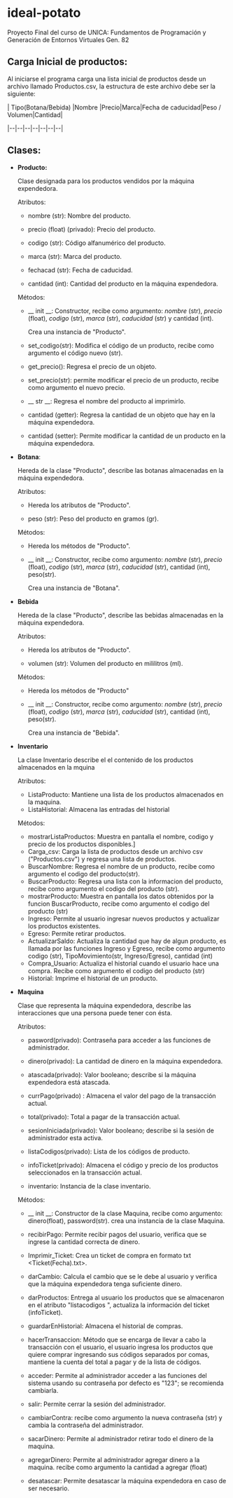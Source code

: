 
# ideal-potato

Proyecto Final del curso de UNICA: Fundamentos de Programación y Generación de Entornos Virtuales Gen. 82

  

## **Carga Inicial de productos:**

  

Al iniciarse el programa carga una lista inicial de productos desde un archivo llamado Productos.csv, la estructura de este archivo debe ser la siguiente:

| Tipo(Botana/Bebida) |Nombre |Precio|Marca|Fecha de caducidad|Peso / Volumen|Cantidad|

|--|--|--|--|--|--|--|

  
  

## **Clases:**

  

-  **Producto:**

	Clase designada para los productos vendidos por la máquina expendedora.

	Atributos:

	- nombre (str): Nombre del producto.

	- precio (float) (privado): Precio del producto.

	- codigo (str): Código alfanumérico del producto.

	- marca (str): Marca del producto.

	- fechacad (str): Fecha de caducidad.

	- cantidad (int): Cantidad del producto en la máquina expendedora.

  

	Métodos:

	- __ init __: Constructor, recibe como argumento:
*nombre* (str), *precio* (float), *codigo* (str), *marca* (str), *caducidad* (str) y cantidad (int).

		Crea una instancia de "Producto".

	- set_codigo(str): Modifica el código de un producto, recibe como argumento el código nuevo (str).

	- get_precio(): Regresa el precio de un objeto.

	- set_precio(str): permite modificar el precio de un producto, recibe como argumento el nuevo precio.

	- __ str __: Regresa el nombre del producto al imprimirlo.

	- cantidad (getter): Regresa la cantidad de un objeto que hay en la máquina expendedora.

	- cantidad (setter): Permite modificar la cantidad de un producto en la máquina expendedora.

  

-  **Botana**:

	Hereda de la clase "Producto", describe las botanas almacenadas en la máquina expendedora.

	Atributos:

	- Hereda los atributos de "Producto".

	- peso (str): Peso del producto en gramos (gr).

  

	Métodos:

	- Hereda los métodos de "Producto".

	- __ init __: Constructor, recibe como argumento:
*nombre* (str), *precio* (float), *codigo* (str), *marca* (str), *caducidad* (str), cantidad (int), peso(str).

		Crea una instancia de "Botana".

-  **Bebida**

	Hereda de la clase "Producto", describe las bebidas almacenadas en la máquina expendedora.

	Atributos:

	- Hereda los atributos de "Producto".

	- volumen (str): Volumen del producto en mililitros (ml).

  

	Métodos:

	- Hereda los métodos de "Producto"

	- __ init __: Constructor, recibe como argumento:
	*nombre* (str), *precio* (float), *codigo* (str), *marca* (str), *caducidad* (str), cantidad (int), peso(str).

		Crea una instancia de "Bebida".

  

-  **Inventario**

	La clase Inventario describe el el contenido de los productos almacenados en la mquina

	Atributos:

	- ListaProducto: Mantiene una lista de los productos almacenados en la maquina.
	- ListaHistorial: Almacena las entradas del historial
  

	Métodos:

  
	- mostrarListaProductos: Muestra en pantalla el nombre, codigo y precio de los productos disponibles.]
	- Carga_csv: Carga la lista de productos desde un archivo csv ("Productos.csv") y regresa una lista de productos.
	- BuscarNombre: Regresa el nombre de un producto, recibe como argumento el codigo del producto(str).
	- BuscarProducto: Regresa una lista con la informacion del producto, recibe como argumento el codigo del producto (str).
	- mostrarProducto: Muestra en pantalla los datos obtenidos por la funcion BuscarProducto, recibe como argumento el codigo del producto (str)
	- Ingreso: Permite al usuario ingresar nuevos productos y actualizar los productos existentes.
	- Egreso: Permite retirar productos.
	- ActualizarSaldo: Actualiza la cantidad que hay de algun producto, es llamada por las funciones Ingreso y Egreso, recibe como argumento codigo (str), TipoMovimiento(str, Ingreso/Egreso), cantidad (int)
	- Compra_Usuario: Actualiza el historial cuando el usuario hace una compra. Recibe como argumento el codigo del producto (str)
	- Historial: Imprime el historial de un producto.

  

-  **Maquina**

	Clase que representa la máquina expendedora, describe las interacciones que una persona puede tener con ésta.

	Atributos:

	- pasword(privado): Contraseña para acceder a las funciones de administrador.

	- dinero(privado): La cantidad de dinero en la máquina expendedora.

	- atascada(privado): Valor booleano; describe si la máquina expendedora está atascada.

	- currPago(privado) : Almacena el valor del pago de la transacción actual.

	- total(privado): Total a pagar de la transacción actual.

	- sesionIniciada(privado): Valor booleano; describe si la sesión de administrador esta activa.

	- listaCodigos(privado): Lista de los códigos de producto.

	- infoTicket(privado): Almacena el código y precio de los productos seleccionados en la transacción actual.

	- inventario: Instancia de la clase inventario.

  

	Métodos:

	- __ init __: Constructor de la clase Maquina, recibe como argumento: 
	dinero(float), password(str). crea una instancia de la clase Maquina.

	- recibirPago: Permite recibir pagos del usuario, verifica que se ingrese la cantidad correcta de dinero.

	- Imprimir_Ticket: Crea un ticket de compra en formato txt <Ticket(Fecha).txt>.

	- darCambio: Calcula el cambio que se le debe al usuario y verifica que la máquina expendedora tenga suficiente dinero.

	- darProductos: Entrega al usuario los productos que se almacenaron en el atributo "listacodigos ", actualiza la información del ticket (infoTicket).

	- guardarEnHistorial: Almacena el historial de compras.

	- hacerTransaccion: Método que se encarga de llevar a cabo la transacción con el usuario, el usuario ingresa los productos que quiere comprar ingresando sus códigos separados por comas, mantiene la cuenta del total a pagar y de la lista de códigos.

	- acceder: Permite al administrador acceder a las funciones del sistema usando su contraseña por defecto es "123"; se recomienda cambiarla.

	- salir: Permite cerrar la sesión del administrador.

	- cambiarContra: recibe como argumento la nueva contraseña (str) y cambia la contraseña del administrador.

	- sacarDinero: Permite al administrador retirar todo el dinero de la maquina.
	
	- agregarDinero: Permite al administrador agregar dinero a la maquina. recibe como argumento la cantidad a agregar (float)

	- desatascar: Permite desatascar la máquina expendedora en caso de ser necesario.
